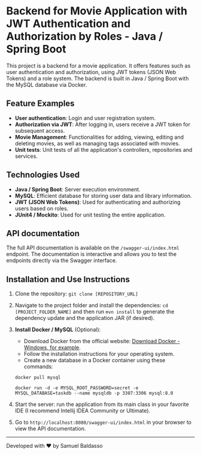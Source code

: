 # Backend for Movie Application with JWT Authentication and Authorization by Roles - Java / Spring Boot

This project is a backend for a movie application. It offers features such as user authentication and authorization, using JWT tokens (JSON Web Tokens) and a role system. The backend is built in Java / Spring Boot with the MySQL database via Docker.

## Feature Examples

- **User authentication**: Login and user registration system.
- **Authorization via JWT**: After logging in, users receive a JWT token for subsequent access.
- **Movie Management**: Functionalities for adding, viewing, editing and deleting movies, as well as managing tags associated with movies.
- **Unit tests**: Unit tests of all the application's controllers, repositories and services.

## Technologies Used

- **Java / Spring Boot**: Server execution environment.
- **MySQL**: Efficient database for storing user data and library information.
- **JWT (JSON Web Tokens)**: Used for authenticating and authorizing users based on roles.
- **JUnit4 / Mockito**: Used for unit testing the entire application.

## API documentation

The full API documentation is available on the `/swagger-ui/index.html` endpoint. The documentation is interactive and allows you to test the endpoints directly via the Swagger interface.

## Installation and Use Instructions


1. Clone the repository: `git clone [REPOSITORY_URL]`

2. Navigate to the project folder and install the dependencies: `cd [PROJECT_FOLDER_NAME]` and then run `mvn install` to generate the dependency update and the application JAR (if desired).

3. **Install Docker / MySQL** (Optional):
   - Download Docker from the official website: [Download Docker - Windows, for example](https://docs.docker.com/desktop/install/windows-install/).
   - Follow the installation instructions for your operating system.
   - Create a new database in a Docker container using these commands:
   
   `docker pull mysql`
   
   `docker run -d -e MYSQL_ROOT_PASSWORD=secret -e MYSQL_DATABASE=taskdb --name mysqldb -p 3307:3306 mysql:8.0`
   
5. Start the server: run the application from its main class in your favorite IDE (I recommend Intellij IDEA Community or Ultimate).

6. Go to `http://localhost:8080/swagger-ui/index.html` in your browser to view the API documentation.

---

Developed with ❤️ by Samuel Baldasso
